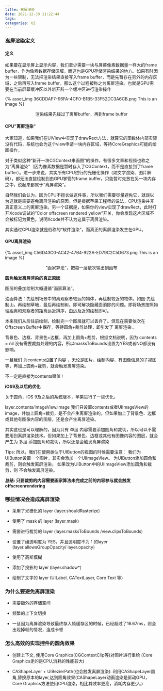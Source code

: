 ```yaml
---
title: 离屏渲染
date: 2021-12-30 11:22:44
tags:
categories: UI
---
```


### 离屏渲染定义

#### 定义

如果要在显示屏上显示内容，我们至少需要一块与屏幕像素数据量一样大的frame buffer，作为像素数据存储区域，而这也是GPU存储渲染结果的地方。如果有时因为一些限制，无法把渲染结果直接写入frame buffer，而是先暂存在另外的内存区域，之后再写入frame buffer，那么这个过程被称之为离屏渲染。也就是GPU需要在当前屏幕缓冲区以外新开辟一个缓冲区进行渲染操作

{% asset_img 36CDDAF7-96FA-4CF0-B1B5-33F52DC3A6CB.png This is an image %}

<center>渲染结果先经过了离屏buffer，再到frame buffer</center>

#### CPU"离屏渲染"

大家知道，如果我们在UIView中实现了drawRect方法，就算它的函数体内部实际没有代码，系统也会为这个view申请一块内存区域，等待CoreGraphics可能的绘画操作。

对于类似这种“新开一块CGContext来画图“的操作，有很多文章和视频也称之为“离屏渲染”（因为像素数据是暂时存入了CGContext，而不是直接到了frame buffer）。进一步来说，其实所有CPU进行的光栅化操作（如文字渲染、图片解码），都无法直接绘制到由GPU掌管的frame buffer，只能暂时先放在另一块内存之中，说起来都属于“离屏渲染”。

自然我们会认为，因为CPU不擅长做这件事，所以我们需要尽量避免它，就误以为这就是需要避免离屏渲染的原因。但是根据苹果工程师的说法，CPU渲染并非真正意义上的离屏渲染。另一个证据是，如果你的view实现了drawRect，此时打开Xcode调试的“Color offscreen rendered yellow”开关，你会发现这片区域不会被标记为黄色，说明Xcode并不认为这属于离屏渲染。

其实通过CPU渲染就是俗称的“软件渲染”，而真正的离屏渲染发生在GPU。

#### GPU离屏渲染

{% asset_img C56D43C0-AC42-47B4-922A-ED79C2C5D673.png This is an image %}

<center>”画家算法“，把每一层依次输出到画布</center>

**圆角触发离屏渲染的真正原因**

图层的叠加绘制大概遵循“画家算法”。

油画算法：先绘制场景中的离观察者较远的物体，再绘制较近的物体。如图:先绘制山，再绘制草地，最后再绘制树，即可解决隐藏面消除的问题。即将场景按照物理距离和观察者的距离远近排序，由远及近的绘制即可。

本来我们从后往前绘制，绘制完一个图层就可以丢弃了。但现在需要依次在 Offscreen Buffer中保存，等待圆角+裁剪处理，即引发了 离屏渲染 。

背景色、边框、背景色+边框，再加上圆角+裁剪，根据文档说明，因为 contents = nil 没有需要裁剪处理的内容，所以masksToBounds设置为YES或者NO都没有影响。

一旦我们 为contents设置了内容 ，无论是图片、绘制内容、有图像信息的子视图等，再加上圆角+裁剪，就会触发离屏渲染。

不一定是直接为contents赋值！

**iOS9及以后的优化**

关于圆角，iOS 9及之后的系统版本，苹果进行了一些优化。


layer.contents/imageView.image
我们只设置contents或者UIImageView的image，并加上圆角+裁剪，是不会产生离屏渲染的。但如果加上了背景色、边框或其他有图像内容的图层，还是会产生离屏渲染。

其实这也是可以理解的，因为只有 单层 内容需要添加圆角和裁切，所以可以不需要用到离屏渲染技术。但如果加上了背景色、边框或其他有图像内容的图层，就会产生为 多层 添加圆角和裁切，所以还是会触发离屏渲染

Tips: 所以，我们在使用类似于UIButton的视图的时候需要注意：
我们为UIButton设置一个图片，其实会添加一个UIImageView。
为UIButton添加圆角和裁剪，则会触发离屏渲染。
如果改为UIButton中的UIImageView添加圆角和裁剪，则 不会触发离屏渲染。

**总结: 只要裁剪的内容需要画家算法未完成之前的内容参与就会触发offscreenrendering**

### 哪些情况会造成离屏渲染

- 采用了光栅化的 layer (layer.shouldRasterize)

- 使用了 mask 的 layer (layer.mask)

- 需要进行裁剪的 layer (layer.masksToBounds /view.clipsToBounds)

- 设置了组透明度为 YES，并且透明度不为 1 的layer (layer.allowsGroupOpacity/ layer.opacity)

- 使用了高斯模糊

- 添加了投影的 layer (layer.shadow*)

- 绘制了文字的 layer (UILabel, CATextLayer, Core Text 等)

### 为什么要避免离屏渲染

- 需要额外的存储空间

- 频繁的上下文切换

- 一旦因为离屏渲染导致最终存入帧缓存区的时候，已经超过了16.67ms，则会出现掉帧的情况，造成卡顿

### 怎么高效的实现控件的圆角效果

- 创建上下文, 使用Core Graphics(CGContextClip等)对图片进行重绘 (Core Graphics走的是CPU,消耗的性能较大)

- CAShapeLayer + UIBezierPath(也会触发离屏渲染): 利用CAShapeLayer圆角,替换原本的layer,达到圆角效果(CAShapeLayer动画渲染是驱动GPU，Core Graphics方法使用CPU渲染，相比其效率更高，消耗内存更少。)